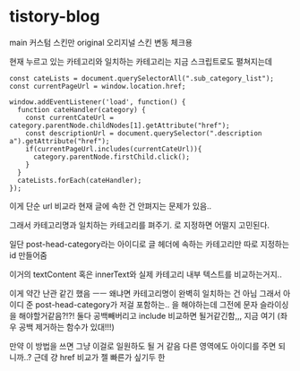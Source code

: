 # tistory-blog

main 커스텀 스킨만
original 오리지널 스킨 변동 체크용



현재 누르고 있는 카테고리와 일치하는 카테고리는 지금 스크립트로도 펼쳐지는데

    const cateLists = document.querySelectorAll(".sub_category_list");
    const currentPageUrl = window.location.href;

    window.addEventListener('load', function() {
      function cateHandler(category) {
        const currentCateUrl = category.parentNode.childNodes[1].getAttribute("href");
        const descriptionUrl = document.querySelector(".description a").getAttribute("href");
        if(currentPageUrl.includes(currentCateUrl)){
          category.parentNode.firstChild.click();
        }
      }
      cateLists.forEach(cateHandler);
    });
이게 단순 url 비교라 현재 글에 속한 건 안펴지는 문제가 있음..

그래서 카테고리명과 일치하는 카테고리를 펴주기. 로 지정하면 어떨지 고민된다.

일단 post-head-category라는 아이디로 글 헤더에 속하는 카테고리만 따로 지정하는 id 만들어줌

이거의 textContent 혹은 innerText와 실제 카테고리 내부 텍스트를 비교하는거지..

이게 약간 난관 같긴 했음 ㅡㅡ 왜냐면 카테고리명이 완벽히 일치하는 건 아님 그래서 아이디 준 post-head-category가 저걸 포함하는.. 을 해야하는데 그전에 문자 슬라이싱을 해야할거같음?!?! 둘다 공백빼버리고 include 비교하면 될거같긴함,,, 지금 여기 (좌우 공백 제거하는 함수가 있대!!!)

만약 이 방법을 쓰면 그냥 이걸로 일원하도 될 거 같음 다른 영역에도 아이디를 주면 되니까..? 근데 걍 href 비교가 젤 빠른가 싶기두 한
